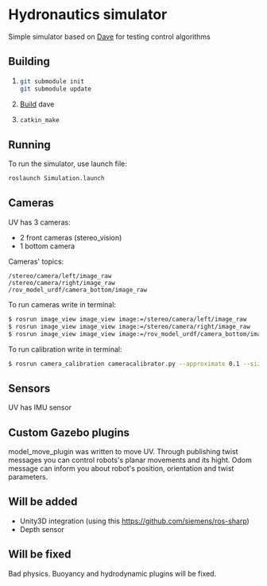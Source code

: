 # Hydronautics simulator
Simple simulator based on [Dave](https://github.com/Field-Robotics-Lab/dave) for testing control algorithms 

## Building

1. 	
    ```sh
    git submodule init
    git submodule update
    ```

2. [Build](https://github.com/Field-Robotics-Lab/dave/wiki/Install-Directly-on-Host) dave

3.
    ```sh
    catkin_make
    ```

## Running

To run the simulator, use launch file:
```sh
roslaunch Simulation.launch
```

## Cameras
UV has 3 cameras:

- 2 front cameras (stereo_vision)
- 1 bottom camera

Cameras' topics:

	/stereo/camera/left/image_raw
	/stereo/camera/right/image_raw
	/rov_model_urdf/camera_bottom/image_raw

To run cameras write in terminal:

```sh
$ rosrun image_view image_view image:=/stereo/camera/left/image_raw
$ rosrun image_view image_view image:=/stereo/camera/right/image_raw
$ rosrun image_view image_view image:=/rov_model_urdf/camera_bottom/image_raw
```
To run calibration write in terminal:

```sh
$ rosrun camera_calibration cameracalibrator.py --approximate 0.1 --size 8x6 --square 0.108 right:=/stereo/camera/right/image_raw left:=/stereo/camera/left/image_raw right_camera:=/stereo/camera/right left_camera:=/stereo/camera/left
```

## Sensors
UV has IMU sensor 

## Custom Gazebo plugins
model_move_plugin was written to move UV. Through publishing twist messages you can control robots's planar movements and its hight. Odom message can inform you about robot's position, orientation and twist parameters.

## Will be added
- Unity3D integration (using this https://github.com/siemens/ros-sharp)
- Depth sensor

## Will be fixed
Bad physics. Buoyancy and hydrodynamic plugins will be fixed.


